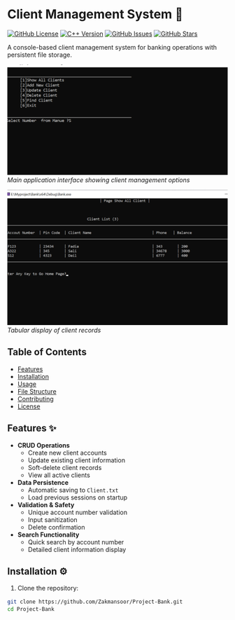# Client Management System 🏦

[![GitHub License](https://img.shields.io/github/license/Zakmansoor/Project-Bank)](https://github.com/Zakmansoor/Project-Bank/blob/master/LICENSE)
[![C++ Version](https://img.shields.io/badge/C++-17-blue)](https://isocpp.org/)
[![GitHub Issues](https://img.shields.io/github/issues/Zakmansoor/Project-Bank)](https://github.com/Zakmansoor/Project-Bank/issues)
[![GitHub Stars](https://img.shields.io/github/stars/Zakmansoor/Project-Bank)](https://github.com/Zakmansoor/Project-Bank/stargazers)

A console-based client management system for banking operations with persistent file storage.

![Main Interface](https://raw.githubusercontent.com/Zakmansoor/Project-Bank/master/Annotation%202025-05-20%20231645.png)
*Main application interface showing client management options*

![Client Listing](https://raw.githubusercontent.com/Zakmansoor/Project-Bank/master/ShowTable.png)
*Tabular display of client records*

## Table of Contents
- [Features](#features-)
- [Installation](#installation-)
- [Usage](#usage-)
- [File Structure](#file-structure-)
- [Contributing](#contributing-)
- [License](#license-)

## Features ✨
- **CRUD Operations**
  - Create new client accounts
  - Update existing client information
  - Soft-delete client records
  - View all active clients
- **Data Persistence**
  - Automatic saving to `Client.txt`
  - Load previous sessions on startup
- **Validation & Safety**
  - Unique account number validation
  - Input sanitization
  - Delete confirmation
- **Search Functionality**
  - Quick search by account number
  - Detailed client information display

## Installation ⚙️
1. Clone the repository:
```bash
git clone https://github.com/Zakmansoor/Project-Bank.git
cd Project-Bank

